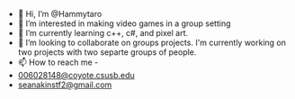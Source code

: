- 👋 Hi, I’m @Hammytaro
- 👀 I’m interested in making video games in a group setting 
- 🌱 I’m currently learning c++, c#, and pixel art.
- 💞️ I’m looking to collaborate on groups projects. I'm currently working on two projects with two separte groups of people. 
- 📫 How to reach me -
- 006028148@coyote.csusb.edu
- seanakinstf2@gmail.com

<!---
Hammytaro/Hammytaro is a ✨ special ✨ repository because its `README.md` (this file) appears on your GitHub profile.
You can click the Preview link to take a look at your changes.
--->
